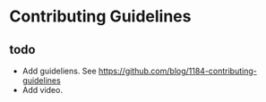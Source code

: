 # Contributing Guidelines

## todo

- Add guideliens. See https://github.com/blog/1184-contributing-guidelines
- Add video.
